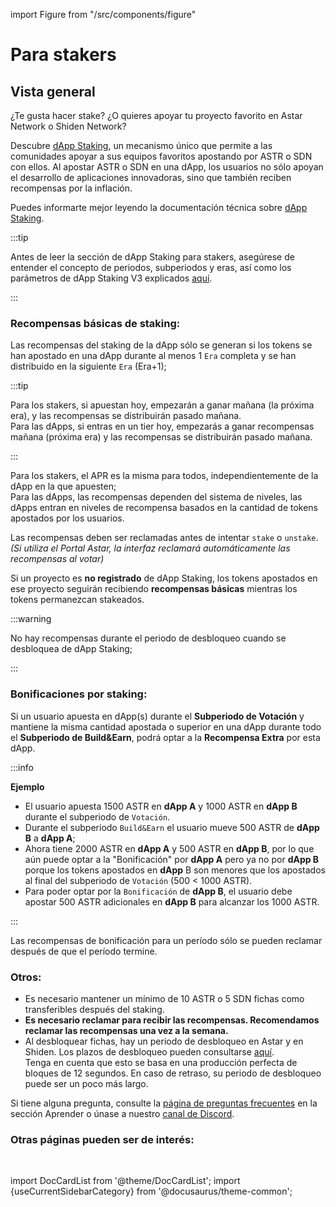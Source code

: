 import Figure from "/src/components/figure"

# Para stakers

## Vista general

¿Te gusta hacer stake? ¿O quieres apoyar tu proyecto favorito en Astar Network o Shiden Network?

Descubre [dApp Staking](/docs/learn/dapp-staking/), un mecanismo único que permite a las comunidades apoyar a sus equipos favoritos apostando por ASTR o SDN con ellos. Al apostar ASTR o SDN en una dApp, los usuarios no sólo apoyan el desarrollo de aplicaciones innovadoras, sino que también reciben recompensas por la inflación.

Puedes informarte mejor leyendo la documentación técnica sobre [dApp Staking](/docs/learn/dapp-staking/).

:::tip

Antes de leer la sección de dApp Staking para stakers, asegúrese de entender el concepto de periodos, subperiodos y eras, así como los parámetros de dApp Staking V3 explicados [aquí](/docs/use/dapp-staking/#periods-subperiods--eras).

:::

### Recompensas básicas de staking:

Las recompensas del staking de la dApp sólo se generan si los tokens se han apostado en una dApp durante al menos 1 `Era` completa y se han distribuido en la siguiente `Era` (Era+1);

:::tip

Para los stakers, si apuestan hoy, empezarán a ganar mañana (la próxima era), y las recompensas se distribuirán pasado mañana.\
Para las dApps, si entras en un tier hoy, empezarás a ganar recompensas mañana (próxima era) y las recompensas se distribuirán pasado mañana.

:::

Para los stakers, el APR es la misma para todos, independientemente de la dApp en la que apuesten;\
Para las dApps, las recompensas dependen del sistema de niveles, las dApps entran en niveles de recompensa basados en la cantidad de tokens apostados por los usuarios.

Las recompensas deben ser reclamadas antes de intentar `stake` o `unstake`.
_(Si utiliza el Portal Astar, la interfaz reclamará automáticamente las recompensas al votar)_

Si un proyecto es **no registrado** de dApp Staking, los tokens apostados en ese proyecto seguirán recibiendo **recompensas básicas** mientras los tokens permanezcan stakeados.

:::warning

No hay recompensas durante el periodo de desbloqueo cuando se desbloquea de dApp Staking;

:::

### Bonificaciones por staking:

Si un usuario apuesta en dApp(s) durante el **Subperiodo de Votación** y mantiene la misma cantidad apostada o superior en una dApp durante todo el **Subperiodo de Build\&Earn**, podrá optar a la **Recompensa Extra** por esta dApp.

:::info

**Ejemplo**

- El usuario apuesta 1500 ASTR en **dApp A** y 1000 ASTR en **dApp B** durante el subperiodo de `Votación`.
- Durante el subperiodo `Build&Earn` el usuario mueve 500 ASTR de **dApp B** a **dApp A**;
- Ahora tiene 2000 ASTR en **dApp A** y 500 ASTR en **dApp B**, por lo que aún puede optar a la "Bonificación" por **dApp A** pero ya no por **dApp B** porque los tokens apostados en **dApp** B son menores que los apostados al final del subperiodo de `Votación` (500 < 1000 ASTR).
- Para poder optar por la `Bonificación` de **dApp B**, el usuario debe apostar 500 ASTR adicionales en **dApp B** para alcanzar los 1000 ASTR.

:::

Las recompensas de bonificación para un período sólo se pueden reclamar después de que el período termine.

### Otros:

- Es necesario mantener un mínimo de 10 ASTR o 5 SDN fichas como transferibles después del staking.
- **Es necesario reclamar para recibir las recompensas. Recomendamos reclamar las recompensas una vez a la semana.**
- Al desbloquear fichas, hay un periodo de desbloqueo en Astar y en Shiden. Los plazos de desbloqueo pueden consultarse [aquí](/docs/use/dapp-staking/for-stakers/#parameters).\
  Tenga en cuenta que esto se basa en una producción perfecta de bloques de 12 segundos. En caso de retraso, su periodo de desbloqueo puede ser un poco más largo.

Si tiene alguna pregunta, consulte la [página de preguntas frecuentes](/docs/learn/dapp-staking/dapp-staking-faq/) en la sección Aprender o únase a nuestro [canal de Discord](https://discord.com/invite/astarnetwork).

### Otras páginas pueden ser de interés:

<br/>

import DocCardList from '@theme/DocCardList';
import {useCurrentSidebarCategory} from '@docusaurus/theme-common';

<DocCardList items={useCurrentSidebarCategory().items}/>
